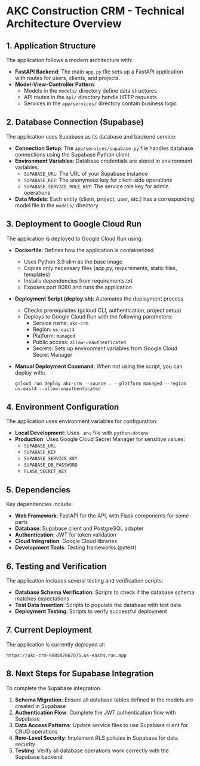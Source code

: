 # AKC Construction CRM - Technical Architecture Overview

## 1. Application Structure

The application follows a modern architecture with:

- **FastAPI Backend**: The main `app.py` file sets up a FastAPI application with routes for users, clients, and projects.
- **Model-View-Controller Pattern**: 
  - Models in the `models/` directory define data structures
  - API routes in the `api/` directory handle HTTP requests
  - Services in the `app/services/` directory contain business logic

## 2. Database Connection (Supabase)

The application uses Supabase as its database and backend service:

- **Connection Setup**: The `app/services/supabase.py` file handles database connections using the Supabase Python client
- **Environment Variables**: Database credentials are stored in environment variables:
  - `SUPABASE_URL`: The URL of your Supabase instance
  - `SUPABASE_KEY`: The anonymous key for client-side operations
  - `SUPABASE_SERVICE_ROLE_KEY`: The service role key for admin operations
- **Data Models**: Each entity (client, project, user, etc.) has a corresponding model file in the `models/` directory

## 3. Deployment to Google Cloud Run

The application is deployed to Google Cloud Run using:

- **Dockerfile**: Defines how the application is containerized
  - Uses Python 3.9 slim as the base image
  - Copies only necessary files (app.py, requirements, static files, templates)
  - Installs dependencies from requirements.txt
  - Exposes port 8080 and runs the application

- **Deployment Script (deploy.sh)**: Automates the deployment process
  - Checks prerequisites (gcloud CLI, authentication, project setup)
  - Deploys to Google Cloud Run with the following parameters:
    - Service name: `akc-crm`
    - Region: `us-east4`
    - Platform: `managed`
    - Public access: `allow-unauthenticated`
    - Secrets: Sets up environment variables from Google Cloud Secret Manager

- **Manual Deployment Command**: When not using the script, you can deploy with:
  ```
  gcloud run deploy akc-crm --source . --platform managed --region us-east4 --allow-unauthenticated
  ```

## 4. Environment Configuration

The application uses environment variables for configuration:

- **Local Development**: Uses `.env` file with `python-dotenv`
- **Production**: Uses Google Cloud Secret Manager for sensitive values:
  - `SUPABASE_URL`
  - `SUPABASE_KEY`
  - `SUPABASE_SERVICE_KEY`
  - `SUPABASE_DB_PASSWORD`
  - `FLASK_SECRET_KEY`

## 5. Dependencies

Key dependencies include:

- **Web Framework**: FastAPI for the API, with Flask components for some parts
- **Database**: Supabase client and PostgreSQL adapter
- **Authentication**: JWT for token validation
- **Cloud Integration**: Google Cloud libraries
- **Development Tools**: Testing frameworks (pytest)

## 6. Testing and Verification

The application includes several testing and verification scripts:

- **Database Schema Verification**: Scripts to check if the database schema matches expectations
- **Test Data Insertion**: Scripts to populate the database with test data
- **Deployment Testing**: Scripts to verify successful deployment

## 7. Current Deployment

The application is currently deployed at:
```
https://akc-crm-988587667075.us-east4.run.app
```

## 8. Next Steps for Supabase Integration

To complete the Supabase integration:

1. **Schema Migration**: Ensure all database tables defined in the models are created in Supabase
2. **Authentication Flow**: Complete the JWT authentication flow with Supabase
3. **Data Access Patterns**: Update service files to use Supabase client for CRUD operations
4. **Row-Level Security**: Implement RLS policies in Supabase for data security
5. **Testing**: Verify all database operations work correctly with the Supabase backend 